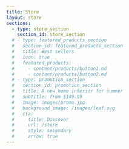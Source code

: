 ```yaml
---
title: Store
layout: store
sections:
  - type: store_section
    section_id: store_section
  # - type: featured_products_section
  #   section_id: featured_products_section
  #   title: Best sellers
  #   icon: true
  #   featured_products:
  #     - content/products/button1.md
  #     - content/products/button2.md
  # - type: promotion_section
  #   section_id: promotion_section
  #   title: A new home interior for summer
  #   subtitle: from $149.99
  #   image: images/promo.jpg
  #   background_image: /images/leaf.svg
  #   cta:
  #     title: Discover
  #     url: /store
  #     style: secondary
  #     arrow: true
---
```

